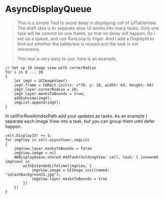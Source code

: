 # AsyncDisplayQueue
>This is a simple Tool to avoid delay in displaying cell of UITableView.
>The draft idea is to separate slow UI works into many tasks. Only one task will be commit on one frame, so that no delay will happen.
So I set up a queue, and use RunLoop to triger. And I add a DisplayId to find out whether the tableview is reused and the task is not necessory.

>This tool is very easy to use, here is an example,


```
// Set up 10 image view with cornerRadius
for i in 0 ... 10
{
    let imgV = UIImageView()
    imgV.frame = CGRect.init(x: i*70, y: 10, width: 64, height: 64)
    imgV.layer.cornerRadius = 20;
    imgV.layer.masksToBounds = true;
    addSubview(imgV);
    imgList.append(imgV);
}
```
In cellForRowAtindexPath add your updates as tasks. As an example I separate each image View into a task, but you can group them until defer happen.

```
cell.DisplayId! += 1;
for imgView in cell.asyncView!.imgList
{
    imgView.layer.masksToBounds = false
    imgView.image = nil
    AKDisplayQueue.shared.AddTask(holdingView: cell, task: { [unowned imgView] in
        withExtendedLifetime(imgView, {
            imgView.image = UIImage.init(named: "splashBackground1.jpg");
            imgView.layer.masksToBounds = true
        })
    })
}
```
